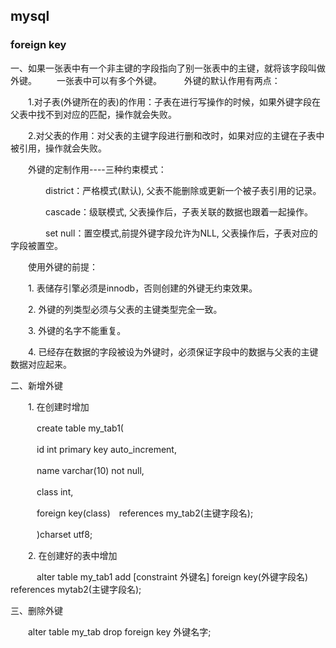 ## mysql
### foreign key
一、如果一张表中有一个非主键的字段指向了别一张表中的主键，就将该字段叫做外键。
　　一张表中可以有多个外键。
　　
      外键的默认作用有两点：

　　1.对子表(外键所在的表)的作用：子表在进行写操作的时候，如果外键字段在父表中找不到对应的匹配，操作就会失败。

　　2.对父表的作用：对父表的主键字段进行删和改时，如果对应的主键在子表中被引用，操作就会失败。

　　外键的定制作用----三种约束模式：

　　　　district：严格模式(默认), 父表不能删除或更新一个被子表引用的记录。

　　　　cascade：级联模式, 父表操作后，子表关联的数据也跟着一起操作。

　　　　set null：置空模式,前提外键字段允许为NLL,  父表操作后，子表对应的字段被置空。

　　使用外键的前提：

　　1. 表储存引擎必须是innodb，否则创建的外键无约束效果。

　　2. 外键的列类型必须与父表的主键类型完全一致。

　　3. 外键的名字不能重复。

　　4. 已经存在数据的字段被设为外键时，必须保证字段中的数据与父表的主键数据对应起来。

二、新增外键

　　1. 在创建时增加

　　　create table my_tab1(

　　　id int primary key auto_increment,

　　　name varchar(10) not null,

　　　class int,

　　　foreign key(class)　references my_tab2(主键字段名);

　　　)charset utf8;

　　2. 在创建好的表中增加

　　　alter table my_tab1 add [constraint 外键名] foreign key(外键字段名) references mytab2(主键字段名);

三、删除外键

　　alter table my_tab drop foreign key 外键名字;
